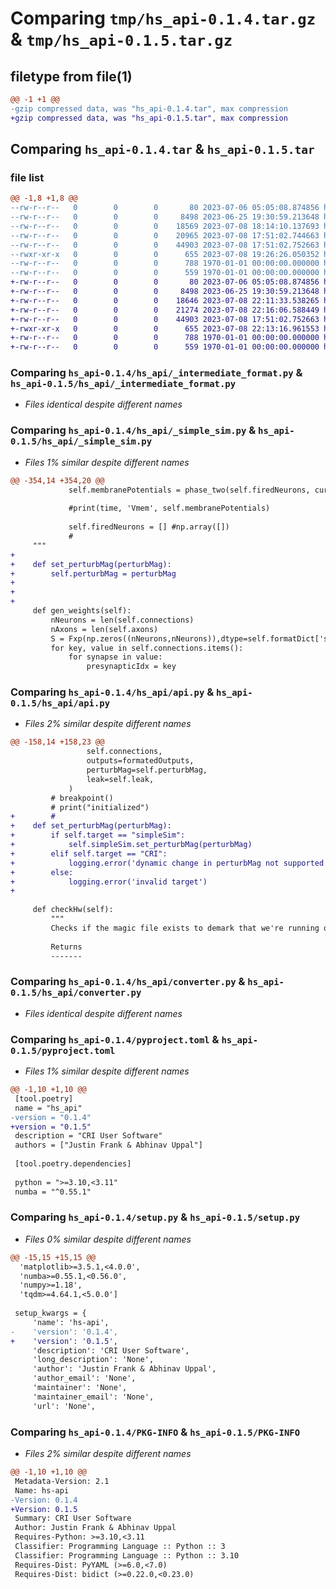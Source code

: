 # Comparing `tmp/hs_api-0.1.4.tar.gz` & `tmp/hs_api-0.1.5.tar.gz`

## filetype from file(1)

```diff
@@ -1 +1 @@
-gzip compressed data, was "hs_api-0.1.4.tar", max compression
+gzip compressed data, was "hs_api-0.1.5.tar", max compression
```

## Comparing `hs_api-0.1.4.tar` & `hs_api-0.1.5.tar`

### file list

```diff
@@ -1,8 +1,8 @@
--rw-r--r--   0        0        0       80 2023-07-06 05:05:08.874856 hs_api-0.1.4/hs_api/__init__.py
--rw-r--r--   0        0        0     8498 2023-06-25 19:30:59.213648 hs_api-0.1.4/hs_api/_intermediate_format.py
--rw-r--r--   0        0        0    18569 2023-07-08 18:14:10.137693 hs_api-0.1.4/hs_api/_simple_sim.py
--rw-r--r--   0        0        0    20965 2023-07-08 17:51:02.744663 hs_api-0.1.4/hs_api/api.py
--rw-r--r--   0        0        0    44903 2023-07-08 17:51:02.752663 hs_api-0.1.4/hs_api/converter.py
--rwxr-xr-x   0        0        0      655 2023-07-08 19:26:26.050352 hs_api-0.1.4/pyproject.toml
--rw-r--r--   0        0        0      788 1970-01-01 00:00:00.000000 hs_api-0.1.4/setup.py
--rw-r--r--   0        0        0      559 1970-01-01 00:00:00.000000 hs_api-0.1.4/PKG-INFO
+-rw-r--r--   0        0        0       80 2023-07-06 05:05:08.874856 hs_api-0.1.5/hs_api/__init__.py
+-rw-r--r--   0        0        0     8498 2023-06-25 19:30:59.213648 hs_api-0.1.5/hs_api/_intermediate_format.py
+-rw-r--r--   0        0        0    18646 2023-07-08 22:11:33.538265 hs_api-0.1.5/hs_api/_simple_sim.py
+-rw-r--r--   0        0        0    21274 2023-07-08 22:16:06.588449 hs_api-0.1.5/hs_api/api.py
+-rw-r--r--   0        0        0    44903 2023-07-08 17:51:02.752663 hs_api-0.1.5/hs_api/converter.py
+-rwxr-xr-x   0        0        0      655 2023-07-08 22:13:16.961553 hs_api-0.1.5/pyproject.toml
+-rw-r--r--   0        0        0      788 1970-01-01 00:00:00.000000 hs_api-0.1.5/setup.py
+-rw-r--r--   0        0        0      559 1970-01-01 00:00:00.000000 hs_api-0.1.5/PKG-INFO
```

### Comparing `hs_api-0.1.4/hs_api/_intermediate_format.py` & `hs_api-0.1.5/hs_api/_intermediate_format.py`

 * *Files identical despite different names*

### Comparing `hs_api-0.1.4/hs_api/_simple_sim.py` & `hs_api-0.1.5/hs_api/_simple_sim.py`

 * *Files 1% similar despite different names*

```diff
@@ -354,14 +354,20 @@
             self.membranePotentials = phase_two(self.firedNeurons, currentInputs, self.membranePotentials, self.axons, self.connections)#update the membrane potentials
 
             #print(time, 'Vmem', self.membranePotentials)
 
             self.firedNeurons = [] #np.array([])
             #
     """
+
+    def set_perturbMag(perturbMag):
+        self.perturbMag = perturbMag
+
+
+
     def gen_weights(self):
         nNeurons = len(self.connections)
         nAxons = len(self.axons)
         S = Fxp(np.zeros((nNeurons,nNeurons)),dtype=self.formatDict['synapse_weights'])
         for key, value in self.connections.items():
             for synapse in value:
                 presynapticIdx = key
```

### Comparing `hs_api-0.1.4/hs_api/api.py` & `hs_api-0.1.5/hs_api/api.py`

 * *Files 2% similar despite different names*

```diff
@@ -158,14 +158,23 @@
                 self.connections,
                 outputs=formatedOutputs,
                 perturbMag=self.perturbMag,
                 leak=self.leak,
             )
         # breakpoint()
         # print("initialized")
+        #
+    def set_perturbMag(perturbMag):
+        if self.target == "simpleSim":
+            self.simpleSim.set_perturbMag(perturbMag)
+        elif self.target == "CRI":
+            logging.error('dynamic change in perturbMag not supported yet')
+        else:
+            logging.error('invalid target')
+
 
     def checkHw(self):
         """
         Checks if the magic file exists to demark that we're running on a system with CRI hardware accessible.
 
         Returns
         -------
```

### Comparing `hs_api-0.1.4/hs_api/converter.py` & `hs_api-0.1.5/hs_api/converter.py`

 * *Files identical despite different names*

### Comparing `hs_api-0.1.4/pyproject.toml` & `hs_api-0.1.5/pyproject.toml`

 * *Files 1% similar despite different names*

```diff
@@ -1,10 +1,10 @@
 [tool.poetry]
 name = "hs_api"
-version = "0.1.4"
+version = "0.1.5"
 description = "CRI User Software"
 authors = ["Justin Frank & Abhinav Uppal"]
 
 [tool.poetry.dependencies]
 
 python = ">=3.10,<3.11"
 numba = "^0.55.1"
```

### Comparing `hs_api-0.1.4/setup.py` & `hs_api-0.1.5/setup.py`

 * *Files 0% similar despite different names*

```diff
@@ -15,15 +15,15 @@
  'matplotlib>=3.5.1,<4.0.0',
  'numba>=0.55.1,<0.56.0',
  'numpy>=1.18',
  'tqdm>=4.64.1,<5.0.0']
 
 setup_kwargs = {
     'name': 'hs-api',
-    'version': '0.1.4',
+    'version': '0.1.5',
     'description': 'CRI User Software',
     'long_description': 'None',
     'author': 'Justin Frank & Abhinav Uppal',
     'author_email': 'None',
     'maintainer': 'None',
     'maintainer_email': 'None',
     'url': 'None',
```

### Comparing `hs_api-0.1.4/PKG-INFO` & `hs_api-0.1.5/PKG-INFO`

 * *Files 2% similar despite different names*

```diff
@@ -1,10 +1,10 @@
 Metadata-Version: 2.1
 Name: hs-api
-Version: 0.1.4
+Version: 0.1.5
 Summary: CRI User Software
 Author: Justin Frank & Abhinav Uppal
 Requires-Python: >=3.10,<3.11
 Classifier: Programming Language :: Python :: 3
 Classifier: Programming Language :: Python :: 3.10
 Requires-Dist: PyYAML (>=6.0,<7.0)
 Requires-Dist: bidict (>=0.22.0,<0.23.0)
```

